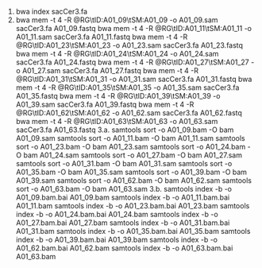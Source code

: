 1. bwa index sacCer3.fa
2. bwa mem -t 4 -R @RG\tID:A01_09\tSM:A01_09 -o A01_09.sam sacCer3.fa A01_09.fastq
   bwa mem -t 4 -R @RG\tID:A01_11\tSM:A01_11 -o A01_11.sam sacCer3.fa A01_11.fastq
   bwa mem -t 4 -R @RG\tID:A01_23\tSM:A01_23 -o A01_23.sam sacCer3.fa A01_23.fastq
   bwa mem -t 4 -R @RG\tID:A01_24\tSM:A01_24 -o A01_24.sam sacCer3.fa A01_24.fastq
   bwa mem -t 4 -R @RG\tID:A01_27\tSM:A01_27 -o A01_27.sam sacCer3.fa A01_27.fastq
   bwa mem -t 4 -R @RG\tID:A01_31\tSM:A01_31 -o A01_31.sam sacCer3.fa A01_31.fastq
   bwa mem -t 4 -R @RG\tID:A01_35\tSM:A01_35 -o A01_35.sam sacCer3.fa A01_35.fastq
   bwa mem -t 4 -R @RG\tID:A01_39\tSM:A01_39 -o A01_39.sam sacCer3.fa A01_39.fastq
   bwa mem -t 4 -R @RG\tID:A01_62\tSM:A01_62 -o A01_62.sam sacCer3.fa A01_62.fastq
   bwa mem -t 4 -R @RG\tID:A01_63\tSM:A01_63 -o A01_63.sam sacCer3.fa A01_63.fastq
3.a. samtools sort -o A01_09.bam -O bam A01_09.sam 
   samtools sort -o A01_11.bam -O bam A01_11.sam
   samtools sort -o A01_23.bam -O bam A01_23.sam 
   samtools sort -o A01_24.bam -O bam A01_24.sam 
   samtools sort -o A01_27.bam -O bam A01_27.sam 
   samtools sort -o A01_31.bam -O bam A01_31.sam 
   samtools sort -o A01_35.bam -O bam A01_35.sam 
   samtools sort -o A01_39.bam -O bam A01_39.sam 
   samtools sort -o A01_62.bam -O bam A01_62.sam 
   samtools sort -o A01_63.bam -O bam A01_63.sam 
3.b. samtools index -b -o A01_09.bam.bai A01_09.bam
   samtools index -b -o A01_11.bam.bai A01_11.bam
   samtools index -b -o A01_23.bam.bai A01_23.bam
   samtools index -b -o A01_24.bam.bai A01_24.bam
   samtools index -b -o A01_27.bam.bai A01_27.bam
   samtools index -b -o A01_31.bam.bai A01_31.bam
   samtools index -b -o A01_35.bam.bai A01_35.bam
   samtools index -b -o A01_39.bam.bai A01_39.bam
   samtools index -b -o A01_62.bam.bai A01_62.bam
   samtools index -b -o A01_63.bam.bai A01_63.bam